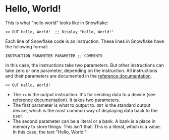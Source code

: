 # Hello, World!

This is what "hello world" looks like in Snowflake:

```
<< OUT Hello, World!  ;; Display "Hello, World!"
```

Each line of Snowflake code is an instruction. These lines in Snowflake have the following format:

```
INSTRUCTION PARAMETER PARAMETER ;; COMMENTS
```

In this case, the instructions take two parameters. But other instructions
can take zero or one parameter, depending on the instruction. All instructions
and their parameters are documented in the [reference documentation][1].

```
<< OUT Hello, World!
```

* The `<<` is the output instruction. It's for sending data to a device
  (see [reference documentation][1]). It takes two parameters.
* The first parameter is what to output to. `OUT` is the standard output 
  device, which is the most common way of displaying data back to the user.
* The second parameter can be a literal or a bank. A bank is a place in memory to 
  store things. This isn't that. This is a literal, which is a value. In this case,
  the text "Hello, World!".

[1]: language-reference.md
[2]: interpreter.md
[3]: file-format.md
